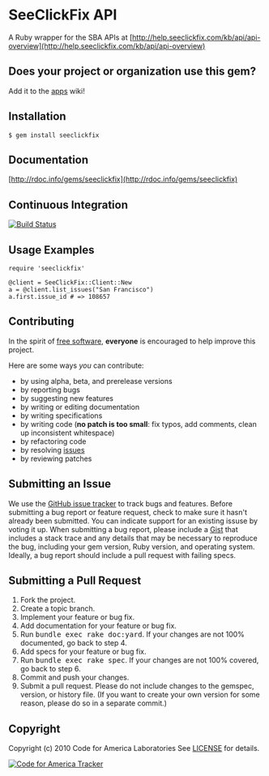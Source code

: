 SeeClickFix API
=======
A Ruby wrapper for the SBA APIs at [http://help.seeclickfix.com/kb/api/api-overview](http://help.seeclickfix.com/kb/api/api-overview)

Does your project or organization use this gem?
------------------------------------------
Add it to the [apps](http://github.com/codeforamerica/seeclickfix_rb/wiki/apps) wiki!

Installation
------------
    $ gem install seeclickfix

Documentation
-------------
[http://rdoc.info/gems/seeclickfix](http://rdoc.info/gems/seeclickfix)

Continuous Integration
----------------------
[![Build Status](http://travis-ci.org/codeforamerica/seeclickfix_rb.png)](http://travis-ci.org/codeforamerica/seeclickfix_rb)

Usage Examples
--------------
    require 'seeclickfix'
	
	@client = SeeClickFix::Client::New
	a = @client.list_issues("San Francisco")
	a.first.issue_id # => 108657
	
    
Contributing
------------
In the spirit of [free software](http://www.fsf.org/licensing/essays/free-sw.html), **everyone** is encouraged to help improve this project.

Here are some ways *you* can contribute:

* by using alpha, beta, and prerelease versions
* by reporting bugs
* by suggesting new features
* by writing or editing documentation
* by writing specifications
* by writing code (**no patch is too small**: fix typos, add comments, clean up inconsistent whitespace)
* by refactoring code
* by resolving [issues](http://github.com/codeforamerica/seeclickfix_rb/issues)
* by reviewing patches

Submitting an Issue
-------------------
We use the [GitHub issue tracker](http://github.com/codeforamerica/seeclickfix_rb/issues) to track bugs and
features. Before submitting a bug report or feature request, check to make sure it hasn't already
been submitted. You can indicate support for an existing issuse by voting it up. When submitting a
bug report, please include a [Gist](http://gist.github.com/) that includes a stack trace and any
details that may be necessary to reproduce the bug, including your gem version, Ruby version, and
operating system. Ideally, a bug report should include a pull request with failing specs.

Submitting a Pull Request
-------------------------
1. Fork the project.
2. Create a topic branch.
3. Implement your feature or bug fix.
4. Add documentation for your feature or bug fix.
5. Run <tt>bundle exec rake doc:yard</tt>. If your changes are not 100% documented, go back to step 4.
6. Add specs for your feature or bug fix.
7. Run <tt>bundle exec rake spec</tt>. If your changes are not 100% covered, go back to step 6.
8. Commit and push your changes.
9. Submit a pull request. Please do not include changes to the gemspec, version, or history file. (If you want to create your own version for some reason, please do so in a separate commit.)

Copyright
---------
Copyright (c) 2010 Code for America Laboratories
See [LICENSE](https://github.com/cfalabs/seeclickfix_rb/blob/master/LICENSE.md) for details.

[![Code for America Tracker](http://stats.codeforamerica.org/codeforamerica/seeclickfix_rb.png)](http://stats.codeforamerica.org/projects/seeclickfix_rb)